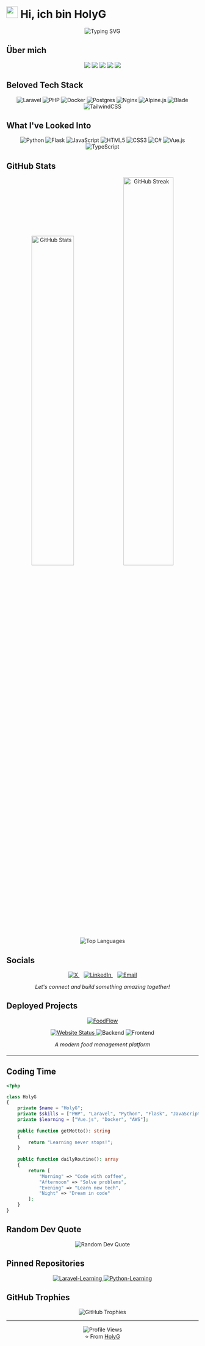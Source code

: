 # <img src="https://media.giphy.com/media/v1.Y2lkPTc5MGI3NjExemFuZ2I0ZzdkYjF4cmtrazRrNHo0YTU2OGFwNnl5YXRrdDIyNzQ4byZlcD12MV9naWZzX3NlYXJjaCZjdD1n/bGgsc5mWoryfgKBx1u/giphy.gif" width="30px"> Hi, ich bin HolyG

<div align="center">
  <img src="https://readme-typing-svg.herokuapp.com?font=Fira+Code&pause=1000&color=fe428e&random=false&width=435&lines=Passionate+PHP+%26+Laravel+Developer;Tailwind+%26+vite+Enthusiast;HomeLab+Proxmox+Dreamer;Always+Learning+New+Technologies" alt="Typing SVG" />
</div>

## Über mich

<div align="center">

<a href="#"><img src="https://img.shields.io/badge/👨‍💻_Developer-Passionate-8A2BE2?style=for-the-badge&logoColor=white&labelColor=8A2BE2&color=8A2BE2"/></a>
<a href="#"><img src="https://img.shields.io/badge/🔍_Focus_Laravel_&_Networking-FF2D20?style=for-the-badge&logoColor=white&labelColor=FF2D20&color=FF2D20"/></a>
<a href="#"><img src="https://img.shields.io/badge/❤️_Favorite_PHP_&_Laravel-777BB4?style=for-the-badge&logoColor=white&labelColor=777BB4&color=777BB4"/></a>
<a href="#"><img src="https://img.shields.io/badge/🧠_Always_Learning_New_Tech-38B2AC?style=for-the-badge&logoColor=white&labelColor=38B2AC&color=38B2AC"/></a>
<a href="#"><img src="https://img.shields.io/badge/☕_Kaffee_→_Code-6F4E37?style=for-the-badge&logoColor=white&labelColor=6F4E37&color=6F4E37"/></a>

</div>

## Beloved Tech Stack

<div align="center">
  
  ![Laravel](https://img.shields.io/badge/laravel-%23FF2D20.svg?style=for-the-badge&logo=laravel&logoColor=white)
  ![PHP](https://img.shields.io/badge/php-%23777BB4.svg?style=for-the-badge&logo=php&logoColor=white)
  ![Docker](https://img.shields.io/badge/docker-%230db7ed.svg?style=for-the-badge&logo=docker&logoColor=white)
  ![Postgres](https://img.shields.io/badge/postgres-%23316192.svg?style=for-the-badge&logo=postgresql&logoColor=white)
  ![Nginx](https://img.shields.io/badge/nginx-%23009639.svg?style=for-the-badge&logo=nginx&logoColor=white)
  ![Alpine.js](https://img.shields.io/badge/Alpine.js-%238BC0D0.svg?style=for-the-badge&logo=alpine.js&logoColor=black)
  ![Blade](https://img.shields.io/badge/blade-%23FF2D20.svg?style=for-the-badge&logo=laravel&logoColor=white)
  ![TailwindCSS](https://img.shields.io/badge/tailwindcss-%2338B2AC.svg?style=for-the-badge&logo=tailwind-css&logoColor=white)

</div>

## What I've Looked Into

<div align="center">
  
  ![Python](https://img.shields.io/badge/python-3670A0?style=for-the-badge&logo=python&logoColor=ffdd54)
  ![Flask](https://img.shields.io/badge/flask-%23000.svg?style=for-the-badge&logo=flask&logoColor=white)
  ![JavaScript](https://img.shields.io/badge/javascript-%23323330.svg?style=for-the-badge&logo=javascript&logoColor=%23F7DF1E)
  ![HTML5](https://img.shields.io/badge/html5-%23E34F26.svg?style=for-the-badge&logo=html5&logoColor=white)
  ![CSS3](https://img.shields.io/badge/css3-%231572B6.svg?style=for-the-badge&logo=css3&logoColor=white)
  ![C#](https://img.shields.io/badge/c%23-%23239120.svg?style=for-the-badge&logo=c-sharp&logoColor=white)
  ![Vue.js](https://img.shields.io/badge/vuejs-%2335495e.svg?style=for-the-badge&logo=vuedotjs&logoColor=%234FC08D)
  ![TypeScript](https://img.shields.io/badge/typescript-%23007ACC.svg?style=for-the-badge&logo=typescript&logoColor=white)
  
</div>

## GitHub Stats

<div align="center">
  <img src="https://github-readme-stats.vercel.app/api?username=HeiligerG&theme=radical&hide_border=true&include_all_commits=true&count_private=true" alt="GitHub Stats" width="47%" />
  <img src="https://github-readme-streak-stats.herokuapp.com/?user=HeiligerG&theme=radical&hide_border=true" alt="GitHub Streak" width="51%" />
</div>

<div align="center">
  <img src="https://github-readme-stats.vercel.app/api/top-langs/?username=HeiligerG&theme=radical&hide_border=true&include_all_commits=true&count_private=true&layout=compact" alt="Top Languages" />
</div>

## Socials

<div align="center">
  <a href="https://x.com/@the_real_holyg">
    <img src="https://img.shields.io/badge/X-%23000000.svg?style=for-the-badge&logo=X&logoColor=white" alt="X" />
  </a>
  &nbsp;&nbsp;
  <a href="https://ch.linkedin.com/in/gianluca-barbieri-a1ab6b22b?trk=people-guest_people_search-card">
    <img src="https://img.shields.io/badge/LinkedIn-%230077B5.svg?style=for-the-badge&logo=linkedin&logoColor=white" alt="LinkedIn" />
  </a>
  &nbsp;&nbsp;
  <a href="devholyg@gmail.com">
    <img src="https://img.shields.io/badge/Email-D14836?style=for-the-badge&logo=gmail&logoColor=white" alt="Email" />
  </a>
</div>
<p align="center">
  <i>Let's connect and build something amazing together!</i>
</p>

## Deployed Projects
<div align="center">
  <a href="https://foodflow.vip" target="_blank">
    <img src="https://img.shields.io/badge/FoodFlow.vip-%23FF7139.svg?style=for-the-badge&logo=firefox&logoColor=white" alt="FoodFlow" />
  </a>
  <p>
    <a href="https://foodflow.vip" target="_blank">
      <img src="https://img.shields.io/website?url=https%3A%2F%2Ffoodflow.vip&style=flat-square&logo=appveyor&label=Status&labelColor=black&color=brightgreen" alt="Website Status" />
    </a>
    <img src="https://img.shields.io/badge/Laravel-Backend-red?style=flat-square&logo=laravel&logoColor=white&labelColor=black" alt="Backend" />
    <img src="https://img.shields.io/badge/Alpine.js-Frontend-blue?style=flat-square&logo=alpine.js&logoColor=white&labelColor=black" alt="Frontend" />
  </p>
  <p align="center"><i>A modern food management platform</i></p>
</div>
<hr style="height:1px;border:none;color:#333;background-color:#333;margin-top:20px;margin-bottom:20px;" />

## Coding Time

```php
<?php

class HolyG
{
    private $name = "HolyG";
    private $skills = ["PHP", "Laravel", "Python", "Flask", "JavaScript"];
    private $learning = ["Vue.js", "Docker", "AWS"];
    
    public function getMotto(): string
    {
        return "Learning never stops!";
    }
    
    public function dailyRoutine(): array
    {
        return [
            "Morning" => "Code with coffee",
            "Afternoon" => "Solve problems",
            "Evening" => "Learn new tech",
            "Night" => "Dream in code"
        ];
    }
}
```

## Random Dev Quote
<div align="center">
  <img src="https://quotes-github-readme.vercel.app/api?type=horizontal&theme=radical" alt="Random Dev Quote" />
</div>

## Pinned Repositories
<div align="center">
  <a href="https://github.com/HeiligerG/Laravel-Learning">
    <img src="https://github-readme-stats.vercel.app/api/pin/?username=HeiligerG&repo=Laravel-Learning&theme=radical&hide_border=true" alt="Laravel-Learning" />
  </a>
  <a href="https://github.com/HeiligerG/Python-Learning">
    <img src="https://github-readme-stats.vercel.app/api/pin/?username=HeiligerG&repo=Python-Learning&theme=radical&hide_border=true" alt="Python-Learning" />
  </a>
</div>

## GitHub Trophies

<div align="center">
  <img src="https://github-profile-trophy.vercel.app/?username=HeiligerG&column=5&margin-w=15&margin-h=15&theme=radical&no-frame=true" alt="GitHub Trophies" />
</div>

---

<div align="center">
  <img src="https://komarev.com/ghpvc/?username=HeiligerG&style=flat-square&color=blueviolet" alt="Profile Views" />
  <br>
  ⭐️ From <a href="https://github.com/HeiligerG">HolyG</a>
</div>
